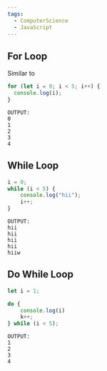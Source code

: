```yaml
---
tags:
  - ComputerScience
  - JavaScript
---
```


## For Loop
Similar to 
``` js
for (let i = 0; i < 5; i++) {
  console.log(i);
}
```
```
OUTPUT:
0
1
2
3
4
```

## While Loop
``` js
i = 0;
while (i < 5) {
	console.log("hii");
	i++;
}
```
```
OUTPUT:
hii
hii
hii
hii
hiiw
```

## Do While Loop
``` js
let i = 1;

do {
	console.log(i)
	k++;
} while (i < 5);
```
```
OUTPUT:
1
2
3
4
```